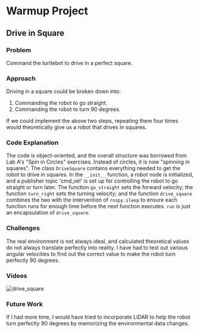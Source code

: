 # Warmup Project

## Drive in Square

### Problem
Command the turtlebot to drive in a perfect square.

### Approach
Driving in a square could be broken down into:
1. Commanding the robot to go straight.
2. Commanding the robot to turn 90 degrees.

If we could implement the above two steps, repeating them four times would theoretically give us a robot that drives in squares.

### Code Explanation
The code is object-oriented, and the overall structure was borrowed from Lab A's "Spin in Circles" exercises. Instead of circles, it is now "spinning in squares". The class `DriveSquare` contains everything needed to get the robot to drive in squares. In the `__init__` function, a robot node is initialized, and a publisher topic 'cmd_vel' is set up for controlling the robot to go straight or turn later. The function `go_straight` sets the forward velocity; the function `turn_right` sets the turning velocity; and the function `drive_square` combines the two with the intervention of `rospy.sleep` to ensure each function runs for enough time before the next function executes. `run` is just an encapsulation of `drive_square`.

### Challenges
The real environment is not always ideal, and calculated theoretical values do not always translate perfectly into reality. I have had to test out various angular velocities to find out the correct value to make the robot turn perfectly 90 degrees.

### Videos
![drive_square](https://github.com/Intro-Robotics-UChicago-Spring-2024/warmup-project-JihuiTanUchicago/assets/91858809/d4fab9f3-53b0-433c-82c1-3cf519763170)


### Future Work
If I had more time, I would have tried to incorporate LiDAR to help the robot turn perfectly 90 degrees by memorizing the environmental data changes.
